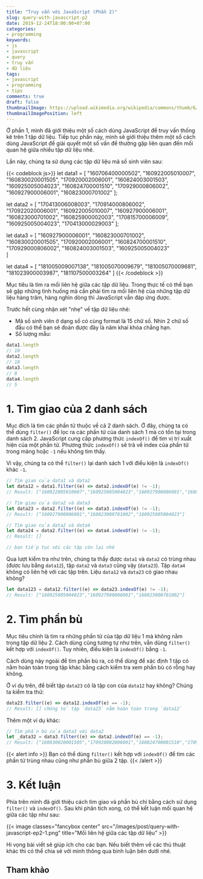 ```yaml
---
title: "Truy vấn với JavaScript (Phần 2)"
slug: query-with-javascript-p2
date: 2019-12-24T18:00:00+07:00
categories:
- programming
keywords:
- js
- javascript
- query
- truy vấn
- dữ liệu
tags:
- javascript
- programming
- tips
comments: true
draft: false
thumbnailImage: https://upload.wikimedia.org/wikipedia/commons/thumb/6/6a/JavaScript-logo.png/240px-JavaScript-logo.png
thumbnailImagePosition: left
---
```


Ở phần 1, mình đã giới thiệu một số cách dùng JavaScript để truy vấn thống kê trên 1 tập dữ liệu. Tiếp tục phần này, mình sẽ giới thiệu thêm một số cách dùng JavaScript để giải quyết một số vấn đề thường gặp liên quan đến mối quan hệ giữa nhiều tập dữ liệu nhé.

<!--more-->

<!--toc-->

Lần này, chúng ta sử dụng các tập dữ liệu mã số sinh viên sau:

{{< codeblock js>}}
let data1 = [
	"160706400000502",
	"160922005010007",
	"160830020001505",
	"170920002006001",
	"160824003001503",
	"160925005004023",
	"160824700001510",
	"170929000806002",
	"160927900006001",
	"160823000701002"
];

let data2 = [
	"170413006008003",
	"170914000806002",
	"170922020006001",
	"160922005010007",
	"160927900006001",
	"160823000701002",
	"160825900002003",
	"170815700006009",
	"160925005004023",
	"170413000029003"
];

let data3 = [
	"160927900006001",
	"160823000701002",
	"160830020001505",
	"170920002006001",
	"160824700001510",
	"170929000806002",
	"160824003001503",
	"160925005004023"	
]

let data4 = [
	"181005009007138", 
	"181005070009679", 
	"181005070009681", 
	"181023900003987", 
	"181107500003264"
]
{{< /codeblock >}}

Mục tiêu là tìm ra mối liên hệ giữa các tập dữ liệu. Trong thực tế có thể bạn sẽ gặp những tình huống mà cần phải tìm ra mối liên hệ của những tập dữ liệu hàng trăm, hàng nghìn dòng thì JavaScript vẫn đáp ứng được.

Trước hết cùng nhận xét "nhẹ" về tập dữ liệu nhé:

- Mã số sinh viên ở dạng số có cùng format là 15 chữ số. Nhìn 2 chữ số đầu có thể bạn sẽ đoán được đây là năm khai khóa chẳng hạn.
- Số lượng mẫu:

```js
data1.length
// 10
data2.length
// 10
data3.length
// 8
data4.length
// 5
```

# 1. Tìm giao của 2 danh sách

Mục đích là tìm các phần tử thuộc về cả 2 danh sách. Ở đây, chúng ta có thể dùng `filter()` để lọc ra các phần tử của danh sách 1 mà có tồn tại trong danh sách 2. JavaScript cung cấp phương thức `indexOf()` để tìm vị trí xuất hiện của một phần tử. Phương thức `indexOf()` sẽ trả về index của phần tử trong mảng hoặc `-1` nếu không tìm thấy. 

Vì vậy, chúng ta có thể `filter()` lại danh sách 1 với điều kiện là `indexOf()` khác `-1`.

```js
// Tìm giao của data1 và data2
let data12 = data1.filter((e) => data2.indexOf(e) != -1);
// Result: ["160922005010007","160925005004023","160927900006001","160823000701002"]

// Tìm giao của data2 và data3
let data23 = data2.filter((e) => data3.indexOf(e) != -1);
// Result: ["160927900006001","160823000701002","160925005004023"]

// Tìm giao của data2 và data4
let data24 = data2.filter((e) => data4.indexOf(e) != -1);
// Result: []

// bạn tiếp tục với các tập còn lại nhé
```

Qua lượt kiểm tra như trên, chúng ta thấy được `data1` và `data2` có trùng nhau (được lưu bằng `data12`), tập `data2` và `data3` cũng vậy (`data23`). Tập `data4` không có liên hệ với các tập trên. Liệu `data12` và `data23` có giao nhau không?

```js
let data123 = data12.filter((e) => data23.indexOf(e) != -1);
// Result: ["160925005004023","160927900006001","160823000701002"]
```

# 2. Tìm phần bù

Mục tiêu chính là tìm ra những phần tử của tập dữ liệu 1 mà không nằm trong tập dữ liệu 2. Cách dùng cũng tương tự như trên, vẫn dùng `filter()` kết hợp với `indexOf()`. Tuy nhiên, điều kiện là `indexOf()` bằng `-1`.

Cách dùng này ngoài để tìm phần bù ra, có thể dùng để xác định 1 tập có nằm hoàn toàn trong tập khác bằng cách kiểm tra xem phần bù có rỗng hay không.

Ở ví dụ trên, để biết tập `data23` có là tập con của `data12` hay không? Chúng ta kiểm tra thử:

```js
data23.filter((e) => data12.indexOf(e) == -1);
// Result: [] chứng tỏ tập `data23` nằm hoàn toàn trong `data12`
```

Thêm một ví dụ khác:

```js
// Tìm phần bù của data3 với data2
let _data32 = data3.filter((e) => data2.indexOf(e) == -1);
// Result: ["160830020001505","170920002006001","160824700001510","170929000806002","160824003001503"]
```

{{< alert info >}}
Bạn có thể dùng `filter()` kết hợp với `indexOf()` để tìm các phần tử trùng nhau cũng như phần bù giữa 2 tập.
{{< /alert >}}

# 3. Kết luận

Phía trên mình đã giới thiệu cách tìm giao và phần bù chỉ bằng cách sử dụng `filter()` và `indexOf()`. Sau khi phân tích xong, có thể kết luận mối quan hệ giữa các tập như sau:

{{< image classes="fancybox center" src="/images/post/query-with-javascript-ep2-1.png" title="Mối liên hệ giữa các tập dữ liệu" >}}

Hi vọng bài viết sẽ giúp ích cho các bạn. Nếu biết thêm về các thủ thuật khác thì có thể chia sẻ với mình thông qua bình luận bên dưới nhé.

## Tham khảo


